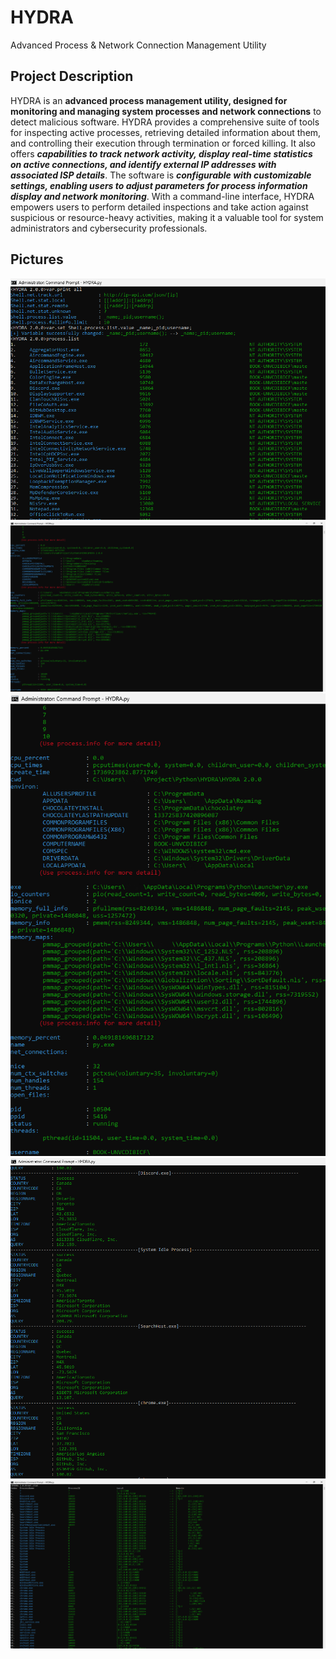 # HYDRA
Advanced Process &amp; Network Connection Management Utility

## Project Description
HYDRA is an **advanced process management utility, designed for monitoring and managing system processes and network connections** to detect malicious software.
HYDRA provides a comprehensive suite of tools for inspecting active processes, retrieving detailed information about them, and controlling their execution through termination or forced killing.
It also offers ***capabilities to track network activity, display real-time statistics on active connections, and identify external IP addresses with associated ISP details***.
The software is ***configurable with customizable settings, enabling users to adjust parameters for process information display and network monitoring***.
With a command-line interface, HYDRA empowers users to perform detailed inspections and take action against suspicious or resource-heavy activities, making it a valuable tool for system administrators and cybersecurity professionals.

## Pictures
<img src="screenshot.png">
<img src="screenshot2.png">
<img src="screenshot3.png">
<img src="screenshot4.png">
<img src="screenshot5.png">
